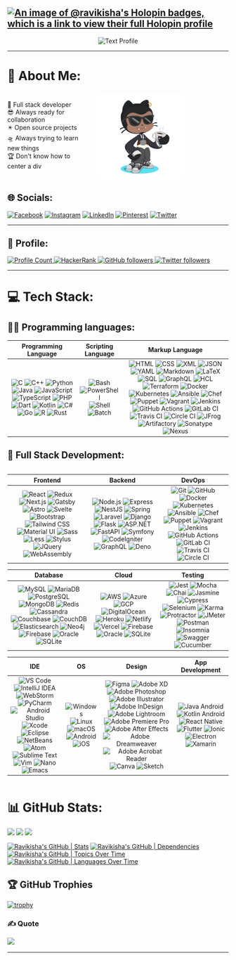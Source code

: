 [![An image of @ravikisha's Holopin badges, which is a link to view their full Holopin profile](https://holopin.me/ravikisha)](https://holopin.io/@ravikisha)
---
<p align="center">
  <img src="https://readme-typing-svg.demolab.com?font=Poppins&weight=700&size=40&pause=1000&color=FFFFFFDF&center=true&vCenter=true&random=false&width=900&lines=%F0%9F%A7%91%E2%80%8D%F0%9F%92%BB+Full+stack+developer;%F0%9F%92%BC+Ready+to+work;%F0%9F%8C%90+Bridging+the+gap;%F0%9F%92%A1+Versatile+coder;%F0%9F%A7%A9+Problem-solving+pro;%F0%9F%A4%9D+Agile+collaborator;%F0%9F%8F%97%EF%B8%8F+Code+architect;%F0%9F%91%A9%E2%80%8D%F0%9F%92%BB+User-focused+visionary;%F0%9F%9B%A0%EF%B8%8F+Tech-savvy+multitasker;%F0%9F%93%9A+Continuous+learner" alt="Text Profile"/>
</p>

---

# 💫 About Me:

<div style="display: flex; flex-direction: row;gap: 2rem;px;  align-items: center; width: 80%;">
🚀 Full stack developer<br>😎 Always ready for collaboration<br>✴️ Open source projects<br>🛸 Always trying to learn new things<br>🏆 Don't know how to center a div<br>
<img src="./octocat-1700200726596.png" width="200" alt="profile views" />
</div>

## 🌐 Socials:

[![Facebook](https://img.shields.io/badge/Facebook-%231877F2.svg?logo=Facebook&logoColor=white)](https://www.facebook.com/profile.php?id=100065189795125&mibextid=ZbWKwL) [![Instagram](https://img.shields.io/badge/Instagram-%23E4405F.svg?logo=Instagram&logoColor=white)](https://instagram.com/ravikishan.69) [![LinkedIn](https://img.shields.io/badge/LinkedIn-%230077B5.svg?logo=linkedin&logoColor=white)](https://linkedin.com/in/ravi-kishan-62ab51221) [![Pinterest](https://img.shields.io/badge/Pinterest-%23E60023.svg?logo=Pinterest&logoColor=white)](https://pinterest.com/@ravikishan63392) [![Twitter](https://img.shields.io/badge/Twitter-%231DA1F2.svg?logo=Twitter&logoColor=white)](https://twitter.com/@RaviKishan_)

---
## 🙋 Profile:


<p align="left">

  <a href="https://github.com/ravikisha/ravikisha">
  <img src="https://visitcount.itsvg.in/api?id=ravikisha&icon=0&color=0" alt="Profile Count">
  </a>

 <a href="https://www.hackerrank.com/profile/ravikishan63392">
    <img alt="HackerRank" src="https://img.shields.io/badge/hackerrank-15+-green?color=green&logo=hackerrank">
  </a>
  <a href="https://github.com/ravikisha?tab=followers">
    <img alt="GitHub followers" src="https://img.shields.io/github/followers/ravikisha?color=yellow&logo=github">
  </a>
  <a href="https://twitter.com/@RaviKishan_">
    <img alt="Twitter followers" src="https://img.shields.io/badge/followers-10+-blue?color=orange&logo=twitter">
  </a>
</p>

<!-- <p align="left">
  <a href="https://github.com/ravikisha/ravikisha">
    <img src="https://komarev.com/ghpvc/?username=ravikisha&color=red" alt="profile views" />
  </a>
  <a href="https://github.com/ravikisha/ravikisha">
    <img src="https://visitor-badge.glitch.me/badge?page_id=page.id" alt="page views" />
  </a>
  <a href="https://stackoverflow.com/users/7103882">
    <img alt="Stack Exchange reputation" src="https://img.shields.io/stackexchange/stackoverflow/r/7103882?color=orange&label=reputation&logo=stackoverflow">
  </a>
  <a href="https://www.hackerrank.com/ravikisha">
    <img alt="HackerRank" src="https://img.shields.io/badge/hackerrank-15+-green?color=green&logo=hackerrank">
  </a>
  <a href="https://ravikisha.medium.com">
    <img alt="Medium" src="https://img.shields.io/badge/medium-40+-lightgrey?color=lightgrey&logo=medium">
  </a>
  <a href="https://github.com/ravikisha?tab=followers">
    <img alt="GitHub followers" src="https://img.shields.io/github/followers/ravikisha?color=yellow&logo=github">
  </a>
  <a href="https://www.linkedin.com/in/ravikisha">
    <img alt="Linkedin followers" src="https://img.shields.io/badge/followers-1.9K-blue?color=blue&logo=linkedin">
  </a>
  <a href="https://twitter.com/codemaker2014">
    <img alt="Twitter followers" src="https://img.shields.io/badge/followers-1-blue?color=orange&logo=twitter">
  </a>
  <a href="https://www.facebook.com/vishnu.sivan.754">
    <img alt="Facebook friends" src="https://img.shields.io/badge/friends-1.9K-blue?color=yellowgreen&logo=facebook">
  </a>
</p> -->

---

# 💻 Tech Stack:

## 👨‍💻 Programming languages:
| Programming Language | Scripting Language | Markup Language |
| :---: | :---: | :---: |
| ![C](https://img.shields.io/badge/-C-000002?style=flat&logo=C) ![C++](https://img.shields.io/badge/-C++-000000?style=flat&logo=C%2B%2B) ![Python](https://img.shields.io/badge/-Python-000000?style=flat&logo=python) ![Java](https://img.shields.io/badge/-Java-000000?style=flat&logo=openjdk) ![JavaScript](https://img.shields.io/badge/-JavaScript-000000?style=flat&logo=javascript) ![TypeScript](https://img.shields.io/badge/-TypeScript-000000?style=flat&logo=typescript) ![PHP](https://img.shields.io/badge/-PHP-000000?style=flat&logo=php) ![Dart](https://img.shields.io/badge/-Dart-000000?style=flat&logo=dart) ![Kotlin](https://img.shields.io/badge/-Kotlin-000000?style=flat&logo=kotlin) ![C#](https://img.shields.io/badge/-C%23-000000?style=flat&logo=c-sharp) ![Go](https://img.shields.io/badge/-Go-000000?style=flat&logo=go) ![R](https://img.shields.io/badge/-R-000000?style=flat&logo=r) ![Rust](https://img.shields.io/badge/-Rust-000000?style=flat&logo=rust) | ![Bash](https://img.shields.io/badge/-Bash-000000?style=flat&logo=gnu-bash) ![PowerShell](https://img.shields.io/badge/-PowerShell-000000?style=flat&logo=powershell) ![Shell](https://img.shields.io/badge/-Shell-000000?style=flat&logo=shell) ![Batch](https://img.shields.io/badge/-Batch-000000?style=flat&logo=batch) | ![HTML](https://img.shields.io/badge/-HTML-000000?style=flat&logo=html5) ![CSS](https://img.shields.io/badge/-CSS-000000?style=flat&logo=css3) ![XML](https://img.shields.io/badge/-XML-000000?style=flat&logo=xml) ![JSON](https://img.shields.io/badge/-JSON-000000?style=flat&logo=json) ![YAML](https://img.shields.io/badge/-YAML-000000?style=flat&logo=yaml) ![Markdown](https://img.shields.io/badge/-Markdown-000000?style=flat&logo=markdown) ![LaTeX](https://img.shields.io/badge/-LaTeX-000000?style=flat&logo=latex) ![SQL](https://img.shields.io/badge/-SQL-000000?style=flat&logo=sql) ![GraphQL](https://img.shields.io/badge/-GraphQL-000000?style=flat&logo=graphql) ![HCL](https://img.shields.io/badge/-HCL-000000?style=flat&logo=hcl) ![Terraform](https://img.shields.io/badge/-Terraform-000000?style=flat&logo=terraform) ![Docker](https://img.shields.io/badge/-Docker-000000?style=flat&logo=docker) ![Kubernetes](https://img.shields.io/badge/-Kubernetes-000000?style=flat&logo=kubernetes) ![Ansible](https://img.shields.io/badge/-Ansible-000000?style=flat&logo=ansible) ![Chef](https://img.shields.io/badge/-Chef-000000?style=flat&logo=chef) ![Puppet](https://img.shields.io/badge/-Puppet-000000?style=flat&logo=puppet) ![Vagrant](https://img.shields.io/badge/-Vagrant-000000?style=flat&logo=vagrant) ![Jenkins](https://img.shields.io/badge/-Jenkins-000000?style=flat&logo=jenkins) ![GitHub Actions](https://img.shields.io/badge/-GitHub%20Actions-000000?style=flat&logo=github-actions) ![GitLab CI](https://img.shields.io/badge/-GitLab%20CI-000000?style=flat&logo=gitlab) ![Travis CI](https://img.shields.io/badge/-Travis%20CI-000000?style=flat&logo=travis-ci) ![Circle CI](https://img.shields.io/badge/-Circle%20CI-000000?style=flat&logo=circle-ci) ![JFrog](https://img.shields.io/badge/-JFrog-000000?style=flat&logo=jfrog) ![Artifactory](https://img.shields.io/badge/-Artifactory-000000?style=flat&logo=artifactory) ![Sonatype](https://img.shields.io/badge/-Sonatype-000000?style=flat&logo=sonatype) ![Nexus](https://img.shields.io/badge/-Nexus-000000?style=flat&logo=nexus) |

## 🧰 Full Stack Development:

<div markdown="block" style="overflow-x: auto;">

| Frontend | Backend | DevOps |
| :---: | :---: | :---: |
| ![React](https://img.shields.io/badge/-React-000000?style=flat&logo=react) ![Redux](https://img.shields.io/badge/-Redux-000000?style=flat&logo=redux) ![Next.js](https://img.shields.io/badge/next.js-000000?style=for-the-badge&logo=nextdotjs) ![Gatsby](https://img.shields.io/badge/-Gatsby-000000?style=flat&logo=gatsby) ![Astro](https://img.shields.io/badge/astro-000000?style=for-the-badge&logo=astro) ![Svelte](https://img.shields.io/badge/-Svelte-000000?style=flat&logo=svelte) ![Bootstrap](https://img.shields.io/badge/-Bootstrap-000000?style=flat&logo=bootstrap) ![Tailwind CSS](https://img.shields.io/badge/-Tailwind%20CSS-000000?style=flat&logo=tailwind-css) ![Material UI](https://img.shields.io/badge/-Material%20UI-000000?style=flat&logo=materialui) ![Sass](https://img.shields.io/badge/-Sass-000000?style=flat&logo=sass) ![Less](https://img.shields.io/badge/-Less-000000?style=flat&logo=less) ![Stylus](https://img.shields.io/badge/-Stylus-000000?style=flat&logo=stylus) ![JQuery](https://img.shields.io/badge/-JQuery-000000?style=flat&logo=jquery) ![WebAssembly](https://img.shields.io/badge/-WebAssembly-000000?style=flat&logo=webassembly) | ![Node.js](https://img.shields.io/badge/-Node.js-000000?style=flat&logo=node.js) ![Express](https://img.shields.io/badge/-Express-000000?style=flat&logo=express) ![NestJS](https://img.shields.io/badge/-NestJS-000000?style=flat&logo=nestjs) ![Spring](https://img.shields.io/badge/-Spring-000000?style=flat&logo=spring) ![Laravel](https://img.shields.io/badge/-Laravel-000000?style=flat&logo=laravel) ![Django](https://img.shields.io/badge/-Django-000000?style=flat&logo=django) ![Flask](https://img.shields.io/badge/-Flask-000000?style=flat&logo=flask) ![ASP.NET](https://img.shields.io/badge/-ASP.NET-000000?style=flat&logo=.net) ![FastAPI](https://img.shields.io/badge/-FastAPI-000000?style=flat&logo=fastapi) ![Symfony](https://img.shields.io/badge/-Symfony-000000?style=flat&logo=symfony) ![CodeIgniter](https://img.shields.io/badge/-CodeIgniter-000000?style=flat&logo=codeigniter) ![GraphQL](https://img.shields.io/badge/-GraphQL-000000?style=flat&logo=graphql) ![Deno](https://img.shields.io/badge/-Deno-000000?style=flat&logo=deno) | ![Git](https://img.shields.io/badge/git-100000?style=for-the-badge&logo=git) ![GitHub](https://img.shields.io/badge/GitHub-100000?style=for-the-badge&logo=github) ![Docker](https://img.shields.io/badge/-Docker-000000?style=flat&logo=docker) ![Kubernetes](https://img.shields.io/badge/-Kubernetes-000000?style=flat&logo=kubernetes) ![Ansible](https://img.shields.io/badge/-Ansible-000000?style=flat&logo=ansible) ![Chef](https://img.shields.io/badge/-Chef-000000?style=flat&logo=chef) ![Puppet](https://img.shields.io/badge/-Puppet-000000?style=flat&logo=puppet) ![Vagrant](https://img.shields.io/badge/-Vagrant-000000?style=flat&logo=vagrant) ![Jenkins](https://img.shields.io/badge/-Jenkins-000000?style=flat&logo=jenkins) ![GitHub Actions](https://img.shields.io/badge/-GitHub%20Actions-000000?style=flat&logo=github-actions) ![GitLab CI](https://img.shields.io/badge/-GitLab%20CI-000000?style=flat&logo=gitlab) ![Travis CI](https://img.shields.io/badge/-Travis%20CI-000000?style=flat&logo=travis-ci) ![Circle CI](https://img.shields.io/badge/-Circle%20CI-000000?style=flat&logo=circle-ci) |

| Database | Cloud | Testing |
|  :---: | :---: | :---: |
|  ![MySQL](https://img.shields.io/badge/-MySQL-000000?style=flat&logo=mysql) ![MariaDB](https://img.shields.io/badge/-MariaDB-000000?style=flat&logo=mariadb) ![PostgreSQL](https://img.shields.io/badge/-PostgreSQL-000000?style=flat&logo=postgresql) ![MongoDB](https://img.shields.io/badge/-MongoDB-000000?style=flat&logo=mongodb) ![Redis](https://img.shields.io/badge/-Redis-000000?style=flat&logo=redis) ![Cassandra](https://img.shields.io/badge/-Cassandra-000000?style=flat&logo=cassandra) ![Couchbase](https://img.shields.io/badge/-Couchbase-000000?style=flat&logo=couchbase) ![CouchDB](https://img.shields.io/badge/-CouchDB-000000?style=flat&logo=couchdb) ![Elasticsearch](https://img.shields.io/badge/-Elasticsearch-000000?style=flat&logo=elasticsearch) ![Neo4j](https://img.shields.io/badge/-Neo4j-000000?style=flat&logo=neo4j) ![Firebase](https://img.shields.io/badge/-Firebase-000000?style=flat&logo=firebase) ![Oracle](https://img.shields.io/badge/-Oracle-000000?style=flat&logo=oracle) ![SQLite](https://img.shields.io/badge/-SQLite-000000?style=flat&logo=sqlite) | ![AWS](https://img.shields.io/badge/-AWS-000000?style=flat&logo=amazon-aws) ![Azure](https://img.shields.io/badge/-Azure-000000?style=flat&logo=microsoft-azure) ![GCP](https://img.shields.io/badge/-GCP-000000?style=flat&logo=google-cloud) ![DigitalOcean](https://img.shields.io/badge/-DigitalOcean-000000?style=flat&logo=digitalocean) ![Heroku](https://img.shields.io/badge/-Heroku-000000?style=flat&logo=heroku) ![Netlify](https://img.shields.io/badge/-Netlify-000000?style=flat&logo=netlify) ![Vercel](https://img.shields.io/badge/-Vercel-000000?style=flat&logo=vercel) ![Firebase](https://img.shields.io/badge/-Firebase-000000?style=flat&logo=firebase) ![Oracle](https://img.shields.io/badge/-Oracle-000000?style=flat&logo=oracle) ![SQLite](https://img.shields.io/badge/-SQLite-000000?style=flat&logo=sqlite) | ![Jest](https://img.shields.io/badge/-Jest-000000?style=flat&logo=jest) ![Mocha](https://img.shields.io/badge/-Mocha-000000?style=flat&logo=mocha) ![Chai](https://img.shields.io/badge/-Chai-000000?style=flat&logo=chai) ![Jasmine](https://img.shields.io/badge/-Jasmine-000000?style=flat&logo=jasmine) ![Cypress](https://img.shields.io/badge/-Cypress-000000?style=flat&logo=cypress) ![Selenium](https://img.shields.io/badge/-Selenium-000000?style=flat&logo=selenium) ![Karma](https://img.shields.io/badge/-Karma-000000?style=flat&logo=karma) ![Protractor](https://img.shields.io/badge/-Protractor-000000?style=flat&logo=protractor) ![JMeter](https://img.shields.io/badge/-JMeter-000000?style=flat&logo=apache-jmeter) ![Postman](https://img.shields.io/badge/-Postman-000000?style=flat&logo=postman) ![Insomnia](https://img.shields.io/badge/-Insomnia-000000?style=flat&logo=insomnia) ![Swagger](https://img.shields.io/badge/-Swagger-000000?style=flat&logo=swagger) ![Cucumber](https://img.shields.io/badge/-Cucumber-000000?style=flat&logo=cucumber) | 

| IDE | OS | Design | App Development |
|  :---: | :---: | :---: | :---: |
| ![VS Code](https://img.shields.io/badge/-VS%20Code-000000?style=flat&logo=visual-studio-code) ![IntelliJ IDEA](https://img.shields.io/badge/-IntelliJ%20IDEA-000000?style=flat&logo=intellij-idea) ![WebStorm](https://img.shields.io/badge/-WebStorm-000000?style=flat&logo=webstorm) ![PyCharm](https://img.shields.io/badge/-PyCharm-000000?style=flat&logo=pycharm) ![Android Studio](https://img.shields.io/badge/-Android%20Studio-000000?style=flat&logo=android-studio) ![Xcode](https://img.shields.io/badge/-Xcode-000000?style=flat&logo=xcode) ![Eclipse](https://img.shields.io/badge/-Eclipse-000000?style=flat&logo=eclipse-ide) ![NetBeans](https://img.shields.io/badge/-NetBeans-000000?style=flat&logo=apache-netbeans-ide) ![Atom](https://img.shields.io/badge/-Atom-000000?style=flat&logo=atom) ![Sublime Text](https://img.shields.io/badge/-Sublime%20Text-000000?style=flat&logo=sublime-text) ![Vim](https://img.shields.io/badge/-Vim-000000?style=flat&logo=vim) ![Nano](https://img.shields.io/badge/-Nano-000000?style=flat&logo=nano) ![Emacs](https://img.shields.io/badge/-Emacs-000000?style=flat&logo=gnu-emacs) | ![Windows](https://img.shields.io/badge/-Windows-000000?style=flat&logo=windows) ![Linux](https://img.shields.io/badge/-Linux-000000?style=flat&logo=linux) ![macOS](https://img.shields.io/badge/-macOS-000000?style=flat&logo=macos) ![Android](https://img.shields.io/badge/-Android-000000?style=flat&logo=android) ![iOS](https://img.shields.io/badge/-iOS-000000?style=flat&logo=ios) | ![Figma](https://img.shields.io/badge/-Figma-000000?style=flat&logo=figma) ![Adobe XD](https://img.shields.io/badge/-Adobe%20XD-000000?style=flat&logo=adobe-xd) ![Adobe Photoshop](https://img.shields.io/badge/-Adobe%20Photoshop-000000?style=flat&logo=adobe-photoshop) ![Adobe Illustrator](https://img.shields.io/badge/-Adobe%20Illustrator-000000?style=flat&logo=adobe-illustrator) ![Adobe InDesign](https://img.shields.io/badge/-Adobe%20InDesign-000000?style=flat&logo=adobe-indesign) ![Adobe Lightroom](https://img.shields.io/badge/-Adobe%20Lightroom-000000?style=flat&logo=adobe-lightroom) ![Adobe Premiere Pro](https://img.shields.io/badge/-Adobe%20Premiere%20Pro-000000?style=flat&logo=adobe-premiere-pro) ![Adobe After Effects](https://img.shields.io/badge/-Adobe%20After%20Effects-000000?style=flat&logo=adobe-after-effects) ![Adobe Dreamweaver](https://img.shields.io/badge/-Adobe%20Dreamweaver-000000?style=flat&logo=adobe-dreamweaver) ![Adobe Acrobat Reader](https://img.shields.io/badge/-Adobe%20Acrobat%20Reader-000000?style=flat&logo=adobe-acrobat-reader) ![Canva](https://img.shields.io/badge/-Canva-000000?style=flat&logo=canva) ![Sketch](https://img.shields.io/badge/-Sketch-000000?style=flat&logo=sketch) | ![Java Android](https://img.shields.io/badge/-Java%20Android-000000?style=flat&logo=android) ![Kotlin Android](https://img.shields.io/badge/-Kotlin%20Android-000000?style=flat&logo=android) ![React Native](https://img.shields.io/badge/-React%20Native-000000?style=flat&logo=react) ![Flutter](https://img.shields.io/badge/-Flutter-000000?style=flat&logo=flutter) ![Ionic](https://img.shields.io/badge/-Ionic-000000?style=flat&logo=ionic) ![Electron](https://img.shields.io/badge/-Electron-000000?style=flat&logo=electron) ![Xamarin](https://img.shields.io/badge/-Xamarin-000000?style=flat&logo=xamarin)

</div>

# 📊 GitHub Stats:

![](https://github-readme-stats.vercel.app/api?username=ravikisha&theme=dark&hide_border=false&include_all_commits=true&count_private=true) ![](https://github-readme-streak-stats.herokuapp.com/?user=ravikisha&theme=dark&hide_border=false) ![](https://github-readme-stats.vercel.app/api/top-langs/?username=ravikisha&theme=dark&hide_border=false&include_all_commits=true&count_private=true&layout=compact)

[![Ravikisha's GitHub | Stats](https://stats.quine.sh/Ravikisha/github?theme=dark)](https://quine.sh?utm_source=widgets&utm_campaign=Ravikisha) [![Ravikisha's GitHub | Dependencies](https://stats.quine.sh/Ravikisha/dependencies?theme=dark)](https://quine.sh?utm_source=widgets&utm_campaign=Ravikisha) [![Ravikisha's GitHub | Topics Over Time](https://stats.quine.sh/Ravikisha/topics-over-time?theme=dark)](https://quine.sh?utm_source=widgets&utm_campaign=Ravikisha) [![Ravikisha's GitHub | Languages Over Time](https://stats.quine.sh/Ravikisha/languages-over-time?theme=dark)](https://quine.sh?utm_source=widgets&utm_campaign=Ravikisha)

## 🏆 GitHub Trophies

[![trophy](https://github-profile-trophy.vercel.app/?username=ravikisha&theme=onedark)](https://github.com/ravikisha/github-profile-trophy)

### ✍️ Quote

![](https://quotes-github-readme.vercel.app/api?type=vetical&theme=radical)

---